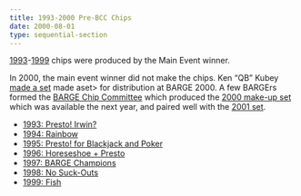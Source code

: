 ```yaml
---
title: 1993-2000 Pre-BCC Chips
date: 2000-08-01
type: sequential-section
---
```


[1993](../../gallery/1993)-[1999](../../gallery/1999) chips were produced by the Main Event winner.

In 2000, the main event winner did not make the chips.  Ken &#8220;QB&#8221;
Kubey [made a set](../../gallery/2000-qb) made aset> for distribution at
BARGE 2000. A few BARGErs formed the [BARGE Chip Committee](../../bcc) which
produced the [2000 make-up set](../../gallery/2000) which was available the
next year, and paired well with the [2001 set](../../gallery/2001).

* [1993: Presto! Irwin?](../../gallery/1993/)
* [1994: Rainbow](../../gallery/1994/)
* [1995: Presto! for Blackjack and Poker](../../gallery/1995/)
* [1996: Horeseshoe + Presto](../../gallery/1996)
* [1997: BARGE Champions](../../gallery/1997)
* [1998: No Suck-Outs](../../gallery/1998)
* [1999: Fish](../../gallery/1999)

